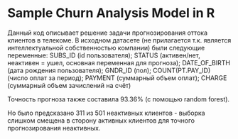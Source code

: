 # Sample Churn Analysis Model in R
Данный код описывает решение задачи прогнозирования оттока клиентов в телекоме. В исходном датасете (не прилагается т.к. является интеллектуальной собственностью компании) были следующие переменные: 
SUBS_ID (id пользователя);
STATUS (активен/нет, неактивен = ушел, основная переменная для прогноза);
DATE_OF_BIRTH (дата рождения пользователя);
GNDR_ID (пол);
COUNT(PT.PAY_ID) (число оплат за период);
PAYMENT (суммарный объем оплат);
CHARGE (суммарный объем зачислений на счёт)

Точность прогноза также составила 93.36% (с помощью random forest).

Но было предсказано 311 из 501 неактивных клиентов - выборка слишком смещена в сторону активных клиентов для точного прогнозирования неактивных.
